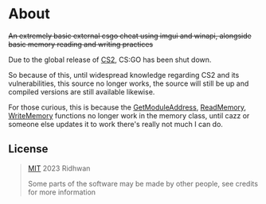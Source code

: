 # About

~~An extremely basic external csgo cheat using imgui and winapi, alongside basic memory reading and writing practices~~

Due to the global release of  [CS2](https://www.counter-strike.net/cs2), CS:GO has been shut down.

So because of this, until widespread knowledge regarding CS2 and its vulnerabilities, this source no longer works, the source will still be up and compiled versions are still available likewise.

For those curious, this is because the [GetModuleAddress](https://github.com/ridhwan2/imgui-external-csgo/blob/main/cheat/memory.h#L48), [ReadMemory](https://github.com/ridhwan2/imgui-external-csgo/blob/main/cheat/memory.h#L74), [WriteMemory](https://github.com/ridhwan2/imgui-external-csgo/blob/main/cheat/memory.h#L83) functions no longer work in the memory class, until cazz or someone else updates it to work there's really not much I can do.

## License

> [MIT](https://opensource.org/license/mit/) 2023 Ridhwan
> 
> Some parts of the software may be made by other people, see credits
> for more information
